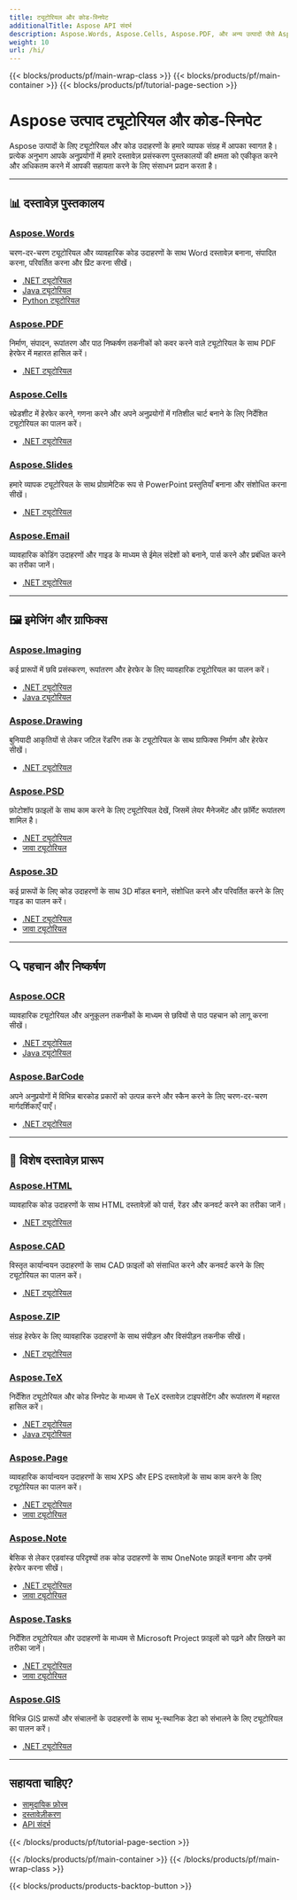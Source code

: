 ```yaml
---
title: ट्यूटोरियल और कोड-स्निपेट
additionalTitle: Aspose API संदर्भ
description: Aspose.Words, Aspose.Cells, Aspose.PDF, और अन्य उत्पादों जैसे Aspose उत्पादों के ट्यूटोरियल और कोड-स्निपेट। इसमें Aspose उत्पादों के उपयोग के बुनियादी और उन्नत ट्यूटोरियल शामिल हैं।
weight: 10
url: /hi/
---
```


{{< blocks/products/pf/main-wrap-class >}}
{{< blocks/products/pf/main-container >}}
{{< blocks/products/pf/tutorial-page-section >}}

# Aspose उत्पाद ट्यूटोरियल और कोड-स्निपेट

Aspose उत्पादों के लिए ट्यूटोरियल और कोड उदाहरणों के हमारे व्यापक संग्रह में आपका स्वागत है। प्रत्येक अनुभाग आपके अनुप्रयोगों में हमारे दस्तावेज़ प्रसंस्करण पुस्तकालयों की क्षमता को एकीकृत करने और अधिकतम करने में आपकी सहायता करने के लिए संसाधन प्रदान करता है।

---

## 📊 दस्तावेज़ पुस्तकालय

### [Aspose.Words](./words/)
चरण-दर-चरण ट्यूटोरियल और व्यावहारिक कोड उदाहरणों के साथ Word दस्तावेज़ बनाना, संपादित करना, परिवर्तित करना और प्रिंट करना सीखें।
- [.NET ट्यूटोरियल](./words/net/)
- [Java ट्यूटोरियल](./words/java/)
- [Python ट्यूटोरियल](./words/python-net/)

### [Aspose.PDF](./pdf/)
निर्माण, संपादन, रूपांतरण और पाठ निष्कर्षण तकनीकों को कवर करने वाले ट्यूटोरियल के साथ PDF हेरफेर में महारत हासिल करें।
- [.NET ट्यूटोरियल](./pdf/net/)

### [Aspose.Cells](./cells/)
स्प्रेडशीट में हेरफेर करने, गणना करने और अपने अनुप्रयोगों में गतिशील चार्ट बनाने के लिए निर्देशित ट्यूटोरियल का पालन करें।
- [.NET ट्यूटोरियल](./cells/net/)

### [Aspose.Slides](./slides/)
हमारे व्यापक ट्यूटोरियल के साथ प्रोग्रामेटिक रूप से PowerPoint प्रस्तुतियाँ बनाना और संशोधित करना सीखें।
- [.NET ट्यूटोरियल](./slides/net/)

### [Aspose.Email](./email/)
व्यावहारिक कोडिंग उदाहरणों और गाइड के माध्यम से ईमेल संदेशों को बनाने, पार्स करने और प्रबंधित करने का तरीका जानें।
- [.NET ट्यूटोरियल](./email/net/)

---

## 🖼️ इमेजिंग और ग्राफिक्स

### [Aspose.Imaging](./imaging/)
कई प्रारूपों में छवि प्रसंस्करण, रूपांतरण और हेरफेर के लिए व्यावहारिक ट्यूटोरियल का पालन करें।
- [.NET ट्यूटोरियल](./imaging/net/)
- [Java ट्यूटोरियल](./imaging/java/)

### [Aspose.Drawing](./drawing/)
बुनियादी आकृतियों से लेकर जटिल रेंडरिंग तक के ट्यूटोरियल के साथ ग्राफिक्स निर्माण और हेरफेर सीखें।
- [.NET ट्यूटोरियल](./drawing/net/)

### [Aspose.PSD](./psd/)
फ़ोटोशॉप फ़ाइलों के साथ काम करने के लिए ट्यूटोरियल देखें, जिसमें लेयर मैनेजमेंट और फ़ॉर्मेट रूपांतरण शामिल है।
- [.NET ट्यूटोरियल](./psd/net/)
- [जावा ट्यूटोरियल](./psd/java/)

### [Aspose.3D](./3d/)
कई प्रारूपों के लिए कोड उदाहरणों के साथ 3D मॉडल बनाने, संशोधित करने और परिवर्तित करने के लिए गाइड का पालन करें।
- [.NET ट्यूटोरियल](./3d/net/)
- [जावा ट्यूटोरियल](./3d/java/)

---

## 🔍 पहचान और निष्कर्षण

### [Aspose.OCR](./ocr/)
व्यावहारिक ट्यूटोरियल और अनुकूलन तकनीकों के माध्यम से छवियों से पाठ पहचान को लागू करना सीखें।
- [.NET ट्यूटोरियल](./ocr/net/)
- [Java ट्यूटोरियल](./ocr/java/)

### [Aspose.BarCode](./barcode/)
अपने अनुप्रयोगों में विभिन्न बारकोड प्रकारों को उत्पन्न करने और स्कैन करने के लिए चरण-दर-चरण मार्गदर्शिकाएँ पाएँ।
- [.NET ट्यूटोरियल](./barcode/net/)

---

## 📝 विशेष दस्तावेज़ प्रारूप

### [Aspose.HTML](./html/)
व्यावहारिक कोड उदाहरणों के साथ HTML दस्तावेज़ों को पार्स, रेंडर और कनवर्ट करने का तरीका जानें।
- [.NET ट्यूटोरियल](./html/net/)

### [Aspose.CAD](./cad/)
विस्तृत कार्यान्वयन उदाहरणों के साथ CAD फ़ाइलों को संसाधित करने और कनवर्ट करने के लिए ट्यूटोरियल का पालन करें।
- [.NET ट्यूटोरियल](./cad/net/)

### [Aspose.ZIP](./zip/)
संग्रह हेरफेर के लिए व्यावहारिक उदाहरणों के साथ संपीड़न और विसंपीड़न तकनीक सीखें।
- [.NET ट्यूटोरियल](./zip/net/)

### [Aspose.TeX](./tex/)
निर्देशित ट्यूटोरियल और कोड स्निपेट के माध्यम से TeX दस्तावेज़ टाइपसेटिंग और रूपांतरण में महारत हासिल करें।
- [.NET ट्यूटोरियल](./tex/net/)
- [Java ट्यूटोरियल](./tex/java/)

### [Aspose.Page](./page/)
व्यावहारिक कार्यान्वयन उदाहरणों के साथ XPS और EPS दस्तावेज़ों के साथ काम करने के लिए ट्यूटोरियल का पालन करें।
- [.NET ट्यूटोरियल](./page/net/)
- [जावा ट्यूटोरियल](./page/java/)

### [Aspose.Note](./note/)
बेसिक से लेकर एडवांस्ड परिदृश्यों तक कोड उदाहरणों के साथ OneNote फ़ाइलें बनाना और उनमें हेरफेर करना सीखें।
- [.NET ट्यूटोरियल](./note/net/)
- [जावा ट्यूटोरियल](./note/java/)

### [Aspose.Tasks](./tasks/)
निर्देशित ट्यूटोरियल और उदाहरणों के माध्यम से Microsoft Project फ़ाइलों को पढ़ने और लिखने का तरीका जानें।
- [.NET ट्यूटोरियल](./tasks/net/)
- [जावा ट्यूटोरियल](./tasks/java/)

### [Aspose.GIS](./gis/)
विभिन्न GIS प्रारूपों और संचालनों के उदाहरणों के साथ भू-स्थानिक डेटा को संभालने के लिए ट्यूटोरियल का पालन करें।
- [.NET ट्यूटोरियल](./gis/net/)

---

## सहायता चाहिए?

- [सामुदायिक फ़ोरम](https://forum.aspose.com/)
- [दस्तावेज़ीकरण](https://docs.aspose.com/)
- [API संदर्भ](https://reference.aspose.com/)

{{< /blocks/products/pf/tutorial-page-section >}}

{{< /blocks/products/pf/main-container >}}
{{< /blocks/products/pf/main-wrap-class >}}

{{< blocks/products/products-backtop-button >}}
